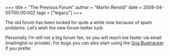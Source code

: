 +++
title = "The Previous Forum"
author = "Martin Renold"
date = 2008-04-05T00:00:00Z
tags = ["legacy"]
+++

The old forum has been locked for quite a while now because of spam 
problems. Let’s wish the new forum better luck.

Personally I’m still not a big forum fan, so you will reach me faster 
via email (mailinglist or private). For bugs you can also start using 
the [Gna Bugtracker](https://gna.org/bugs/?group=mypaint) if you prefer.

